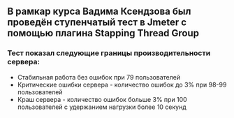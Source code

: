 ## В рамкар курса Вадима Ксендзова был проведён ступенчатый тест в Jmeter с помощью плагина Stapping Thread Group
### Тест показал следующие границы производительности сервера:
- Стабильная работа без ошибок при 79 пользователей
- Критические ошибки сервера - количество ошибок до 3% при 98-99 пользователей
- Краш сервера - количество ошибок больше 3% при 100 пользователей с удержанием нагрузки более 10 секунд
